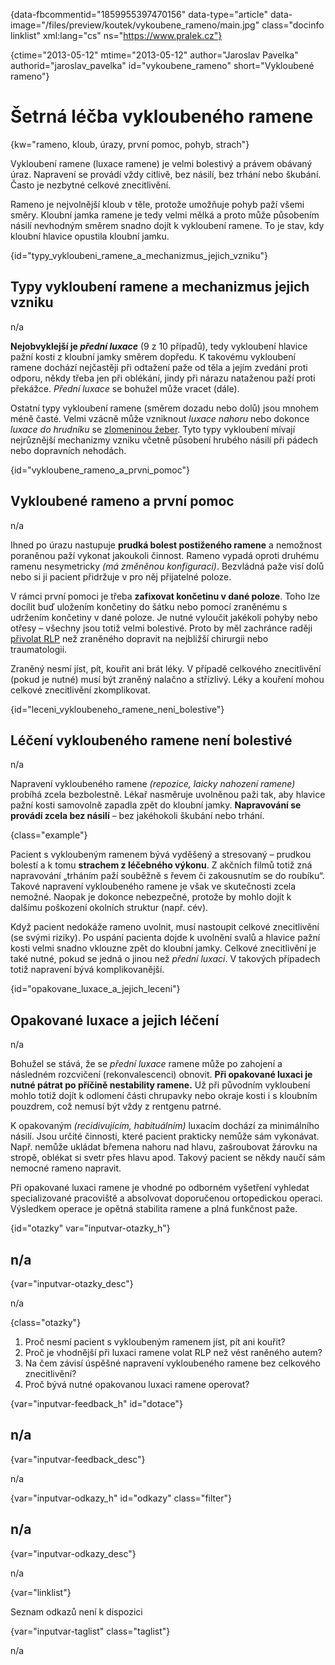 
{data-fbcommentid="1859955397470156" data-type="article" data-image="/files/preview/koutek/vykoubene_rameno/main.jpg" class="docinfo linklist" xml:lang="cs" ns="https://www.pralek.cz"}

{ctime="2013-05-12" mtime="2013-05-12" author="Jaroslav Pavelka" authorid="jaroslav\_pavelka" id="vykoubene\_rameno" short="Vykloubené rameno"}

# Šetrná léčba vykloubeného ramene

<!-- generated attribute kw by user_updatekw.sh on 2020-06-26, do not edit -->

{kw="rameno, kloub, úrazy, první pomoc, pohyb, strach"}

Vykloubení ramene (luxace ramene) je velmi bolestivý a právem obávaný úraz. Napravení se provádí vždy citlivě, bez násilí, bez trhání nebo škubání. Často je nezbytné celkové znecitlivění.

Rameno je nejvolnější kloub v těle, protože umožňuje pohyb paží všemi směry. Kloubní jamka ramene je tedy velmi mělká a proto může působením násilí nevhodným směrem snadno dojít k vykloubení ramene. To je stav, kdy kloubní hlavice opustila kloubní jamku.

{id="typy\_vykloubeni\_ramene\_a\_mechanizmus\_jejich\_vzniku"}

## Typy vykloubení ramene a mechanizmus jejich vzniku

n/a

**Nejobvyklejší je _přední luxace_** (9 z 10 případů), tedy vykloubení hlavice pažní kosti z kloubní jamky směrem dopředu. K takovému vykloubení ramene dochází nejčastěji při odtažení paže od těla a jejím zvedání proti odporu, někdy třeba jen při oblékání, jindy při nárazu nataženou paží proti překážce. _Přední luxace_ se bohužel může vracet (dále).

Ostatní typy vykloubení ramene (směrem dozadu nebo dolů) jsou mnohem méně časté. Velmi vzácně může vzniknout _luxace nahoru_ nebo dokonce _luxace do hrudníku_ se [zlomeninou žeber][1]. Tyto typy vykloubení mívají nejrůznější mechanizmy vzniku včetně působení hrubého násilí při pádech nebo dopravních nehodách.

{id="vykloubene\_rameno\_a\_prvni\_pomoc"}

## Vykloubené rameno a první pomoc

n/a

Ihned po úrazu nastupuje **prudká bolest postiženého ramene** a nemožnost poraněnou paží vykonat jakoukoli činnost. Rameno vypadá oproti druhému ramenu nesymetricky _(má změněnou konfiguraci)_. Bezvládná paže visí dolů nebo si ji pacient přidržuje v pro něj přijatelné poloze.

V rámci první pomoci je třeba **zafixovat končetinu v dané poloze**. Toho lze docílit buď uložením končetiny do šátku nebo pomocí zraněnému s udržením končetiny v dané poloze. Je nutné vyloučit jakékoli pohyby nebo otřesy – všechny jsou totiž velmi bolestivé. Proto by měl zachránce raději [přivolat RLP][2] než zraněného dopravit na nejbližší chirurgii nebo traumatologii.

Zraněný nesmí jíst, pít, kouřit ani brát léky. V případě celkového znecitlivění (pokud je nutné) musí být zraněný nalačno a střízlivý. Léky a kouření mohou celkové znecitlivění zkomplikovat.

{id="leceni\_vykloubeneho\_ramene\_neni\_bolestive"}

## Léčení vykloubeného ramene není bolestivé

n/a

Napravení vykloubeného ramene _(repozice, laicky nahození ramene)_ probíhá zcela bezbolestně. Lékař nasměruje uvolněnou paži tak, aby hlavice pažní kosti samovolně zapadla zpět do kloubní jamky. **Napravování se provádí zcela bez násilí** – bez jakéhokoli škubání nebo trhání.

{class="example"}

Pacient s vykloubeným ramenem bývá vyděšený a stresovaný – prudkou bolestí a k tomu **strachem z léčebného výkonu**. Z akčních filmů totiž zná napravování „trháním paží souběžně s řevem či zakousnutím se do roubíku“. Takové napravení vykloubeného ramene je však ve skutečnosti zcela nemožné. Naopak je dokonce nebezpečné, protože by mohlo dojít k dalšímu poškození okolních struktur (např. cév).

Když pacient nedokáže rameno uvolnit, musí nastoupit celkové znecitlivění (se svými riziky). Po uspání pacienta dojde k uvolnění svalů a hlavice pažní kosti velmi snadno vklouzne zpět do kloubní jamky. Celkové znecitlivění je také nutné, pokud se jedná o jinou než _přední luxaci_. V takových případech totiž napravení bývá komplikovanější.

{id="opakovane\_luxace\_a\_jejich\_leceni"}

## Opakované luxace a jejich léčení

n/a

Bohužel se stává, že se _přední luxace_ ramene může po zahojení a následném rozcvičení (rekonvalescenci) obnovit. **Při opakované luxaci je nutné pátrat po příčině nestability ramene.** Už při původním vykloubení mohlo totiž dojít k odlomení části chrupavky nebo okraje kosti i s kloubním pouzdrem, což nemusí být vždy z rentgenu patrné.

K opakovaným _(recidivujícím, habituálním)_ luxacím dochází za minimálního násilí. Jsou určité činnosti, které pacient prakticky nemůže sám vykonávat. Např. nemůže ukládat břemena nahoru nad hlavu, zašroubovat žárovku na stropě, oblékat si svetr přes hlavu apod. Takový pacient se někdy naučí sám nemocné rameno napravit.

Při opakované luxaci ramene je vhodné po odborném vyšetření vyhledat specializované pracoviště a absolvovat doporučenou ortopedickou operaci. Výsledkem operace je opětná stabilita ramene a plná funkčnost paže.

{id="otazky" var="inputvar-otazky_h"}

## n/a

{var="inputvar-otazky_desc"}

n/a

{class="otazky"}

  1. Proč nesmí pacient s vykloubeným ramenem jíst, pít ani kouřit?
  2. Proč je vhodnější při luxaci ramene volat RLP než vést raněného autem?
  3. Na čem závisí úspěšné napravení vykloubeného ramene bez celkového znecitlivění?
  4. Proč bývá nutné opakovanou luxaci ramene operovat?

{var="inputvar-feedback_h" id="dotace"}

## n/a

{var="inputvar-feedback_desc"}

n/a

{var="inputvar-odkazy_h" id="odkazy" class="filter"}

## n/a

{var="inputvar-odkazy_desc"}

n/a

{var="linklist"}

Seznam odkazů není k dispozici

{var="inputvar-taglist" class="taglist"}

n/a

 [1]: pneumotorax
 [2]: rychla_lekarska_pomoc

